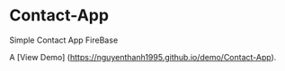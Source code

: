 # Contact-App
Simple Contact App FireBase

A [View Demo]
(https://nguyenthanh1995.github.io/demo/Contact-App).